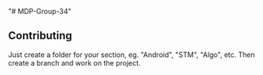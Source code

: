 "# MDP-Group-34"

## Contributing

Just create a folder for your section, eg. "Android", "STM", "Algo", etc. Then create a branch and work on the project.
